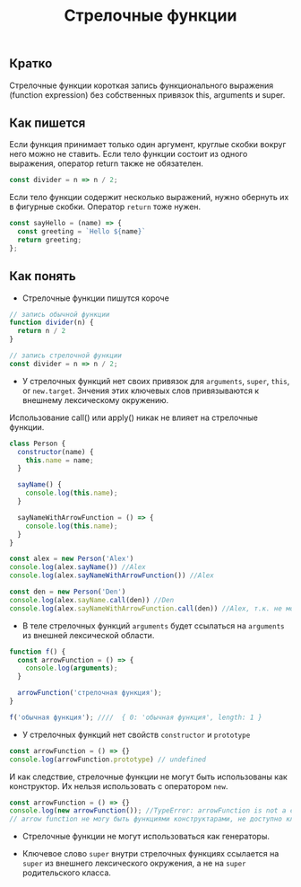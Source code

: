 ﻿---
title: "Стрелочные функции"
description: "Более компактная запись, чем у обычных функций."
authors:
  - alexafcode
keywords:
  - функция
  - стрелочная функция
related:
  - js/function-as-datatype
  - js/function
  - tools/fp
tags:
  - doka
---

## Кратко

Стрелочные функции короткая запись функционального выражения (function expression) без собственных привязок this, arguments и super.

## Как пишется

Если функция принимает только один аргумент, круглые скобки вокруг него можно не ставить. Если тело функции состоит из одного выражения, оператор return также не обязателен.

```js
const divider = n => n / 2;
```
Если тело функции содержит несколько выражений, нужно обернуть их в фигурные скобки. Оператор `return` тоже нужен.

```js
const sayHello = (name) => {
  const greeting = `Hello ${name}`
  return greeting;
};
```

## Как понять


- Стрелочные функции пишутся короче

```js
// запись обычной функции
function divider(n) {
  return n / 2
}

// запись стрелочной функции
const divider = n => n / 2;
```

- У стрелочных функций нет своих привязок для `arguments`, `super`, `this`, or `new.target`. Знчения этих ключевых слов привязываются к внешнему лексическому окружению. 

Использование call() или apply() никак не влияет на стрелочные функции.

```js
class Person {
  constructor(name) {
    this.name = name;
  }

  sayName() {
    console.log(this.name);
  }

  sayNameWithArrowFunction = () => {
    console.log(this.name);
  }
}

const alex = new Person('Alex')
console.log(alex.sayName()) //Alex
console.log(alex.sayNameWithArrowFunction()) //Alex

const den = new Person('Den')
console.log(alex.sayName.call(den)) //Den
console.log(alex.sayNameWithArrowFunction.call(den)) //Alex, т.к. не можем изменить контекст
```

- В теле стрелочных функций `arguments` будет ссылаться на `arguments` из внешней лексической области.

```js
function f() {
  const arrowFunction = () => {
    console.log(arguments);
  }

  arrowFunction('стрелочная функция');
}

f('обычная функция'); ////  { 0: 'обычная функция', length: 1 }
```

- У стрелочных функций нет свойств `сonstructor` и `prototype`

```js
const arrowFunction = () => {}
console.log(arrowFunction.prototype) // undefined
```
И как следствие, стрелочные функции не могут быть использованы как конструктор. Их нельзя использовать с оператором `new`.

```js
const arrowFunction = () => {}
console.log(new arrowFunction()); //TypeError: arrowFunction is not a constructor
// arrow function не могу быть функциями конструктарами, не доступно ключевое слово new
```

- Стрелочные функции не могут использоваться как генераторы.

- Ключевое слово `super` внутри стрелочных функциях ссылается на `super` из внешнего лексического окружения, а не на `super` родительского класса.
